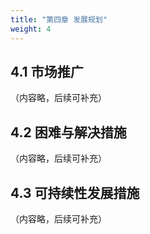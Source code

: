 ```yaml
---
title: "第四章 发展规划"
weight: 4
---
```


## 4.1 市场推广

（内容略，后续可补充）

## 4.2 困难与解决措施

（内容略，后续可补充）

## 4.3 可持续性发展措施

（内容略，后续可补充） 